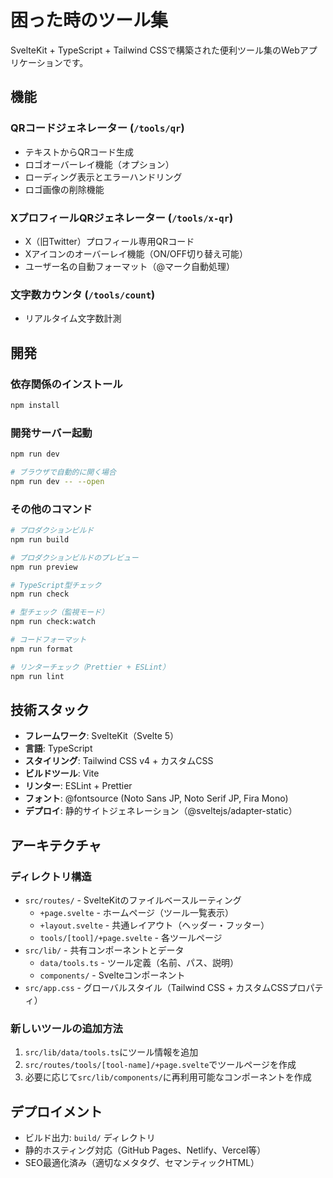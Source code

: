 # 困った時のツール集

SvelteKit + TypeScript + Tailwind CSSで構築された便利ツール集のWebアプリケーションです。

## 機能

### QRコードジェネレーター (`/tools/qr`)
- テキストからQRコード生成
- ロゴオーバーレイ機能（オプション）
- ローディング表示とエラーハンドリング
- ロゴ画像の削除機能

### XプロフィールQRジェネレーター (`/tools/x-qr`)
- X（旧Twitter）プロフィール専用QRコード
- Xアイコンのオーバーレイ機能（ON/OFF切り替え可能）
- ユーザー名の自動フォーマット（@マーク自動処理）

### 文字数カウンタ (`/tools/count`)
- リアルタイム文字数計測

## 開発

### 依存関係のインストール

```bash
npm install
```

### 開発サーバー起動

```bash
npm run dev

# ブラウザで自動的に開く場合
npm run dev -- --open
```

### その他のコマンド

```bash
# プロダクションビルド
npm run build

# プロダクションビルドのプレビュー
npm run preview

# TypeScript型チェック
npm run check

# 型チェック（監視モード）
npm run check:watch

# コードフォーマット
npm run format

# リンターチェック（Prettier + ESLint）
npm run lint
```

## 技術スタック

- **フレームワーク**: SvelteKit（Svelte 5）
- **言語**: TypeScript
- **スタイリング**: Tailwind CSS v4 + カスタムCSS
- **ビルドツール**: Vite
- **リンター**: ESLint + Prettier
- **フォント**: @fontsource (Noto Sans JP, Noto Serif JP, Fira Mono)
- **デプロイ**: 静的サイトジェネレーション（@sveltejs/adapter-static）

## アーキテクチャ

### ディレクトリ構造
- `src/routes/` - SvelteKitのファイルベースルーティング
  - `+page.svelte` - ホームページ（ツール一覧表示）
  - `+layout.svelte` - 共通レイアウト（ヘッダー・フッター）
  - `tools/[tool]/+page.svelte` - 各ツールページ
- `src/lib/` - 共有コンポーネントとデータ
  - `data/tools.ts` - ツール定義（名前、パス、説明）
  - `components/` - Svelteコンポーネント
- `src/app.css` - グローバルスタイル（Tailwind CSS + カスタムCSSプロパティ）

### 新しいツールの追加方法

1. `src/lib/data/tools.ts`にツール情報を追加
2. `src/routes/tools/[tool-name]/+page.svelte`でツールページを作成
3. 必要に応じて`src/lib/components/`に再利用可能なコンポーネントを作成

## デプロイメント

- ビルド出力: `build/` ディレクトリ
- 静的ホスティング対応（GitHub Pages、Netlify、Vercel等）
- SEO最適化済み（適切なメタタグ、セマンティックHTML）
